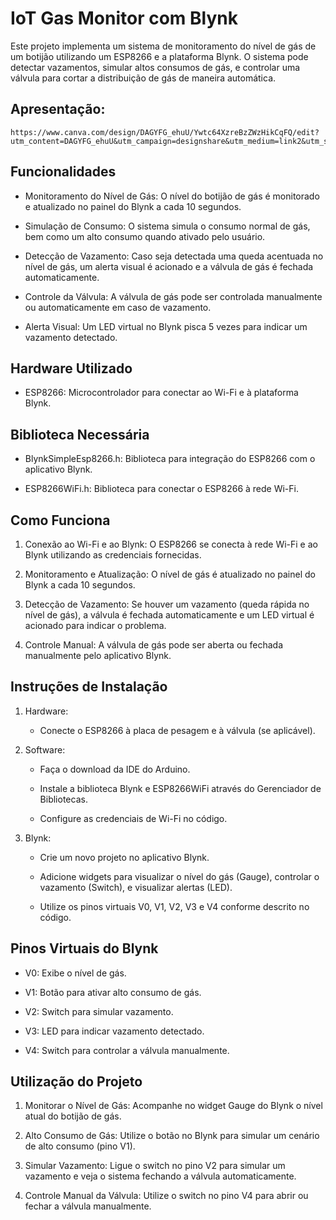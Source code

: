
# IoT Gas Monitor com Blynk

Este projeto implementa um sistema de monitoramento do nível de gás de um botijão utilizando um ESP8266 e a plataforma Blynk. O sistema pode detectar vazamentos, simular altos consumos de gás, e controlar uma válvula para cortar a distribuição de gás de maneira automática.

## Apresentação:
    https://www.canva.com/design/DAGYFG_ehuU/Ywtc64XzreBzZWzHikCqFQ/edit?utm_content=DAGYFG_ehuU&utm_campaign=designshare&utm_medium=link2&utm_source=sharebutton

## Funcionalidades

- Monitoramento do Nível de Gás: O nível do botijão de gás é monitorado e atualizado no painel do Blynk a cada 10 segundos.

- Simulação de Consumo: O sistema simula o consumo normal de gás, bem como um alto consumo quando ativado pelo usuário.

- Detecção de Vazamento: Caso seja detectada uma queda acentuada no nível de gás, um alerta visual é acionado e a válvula de gás é fechada automaticamente.

- Controle da Válvula: A válvula de gás pode ser controlada manualmente ou automaticamente em caso de vazamento.

- Alerta Visual: Um LED virtual no Blynk pisca 5 vezes para indicar um vazamento detectado.

## Hardware Utilizado

- ESP8266: Microcontrolador para conectar ao Wi-Fi e à plataforma Blynk.

## Biblioteca Necessária

- BlynkSimpleEsp8266.h: Biblioteca para integração do ESP8266 com o aplicativo Blynk.

- ESP8266WiFi.h: Biblioteca para conectar o ESP8266 à rede Wi-Fi.

## Como Funciona

1. Conexão ao Wi-Fi e ao Blynk: O ESP8266 se conecta à rede Wi-Fi e ao Blynk utilizando as credenciais fornecidas.

2. Monitoramento e Atualização: O nível de gás é atualizado no painel do Blynk a cada 10 segundos.

3. Detecção de Vazamento: Se houver um vazamento (queda rápida no nível de gás), a válvula é fechada automaticamente e um LED virtual é acionado para indicar o problema.

4. Controle Manual: A válvula de gás pode ser aberta ou fechada manualmente pelo aplicativo Blynk.

## Instruções de Instalação

1. Hardware:

    - Conecte o ESP8266 à placa de pesagem e à válvula (se aplicável).

2. Software:

    - Faça o download da IDE do Arduino.

    - Instale a biblioteca Blynk e ESP8266WiFi através do Gerenciador de Bibliotecas.

    - Configure as credenciais de Wi-Fi no código.

3. Blynk:

    - Crie um novo projeto no aplicativo Blynk.

    - Adicione widgets para visualizar o nível do gás (Gauge), controlar o vazamento (Switch), e visualizar alertas (LED).

    - Utilize os pinos virtuais V0, V1, V2, V3 e V4 conforme descrito no código.

## Pinos Virtuais do Blynk

- V0: Exibe o nível de gás.

- V1: Botão para ativar alto consumo de gás.

- V2: Switch para simular vazamento.

- V3: LED para indicar vazamento detectado.

- V4: Switch para controlar a válvula manualmente.

## Utilização do Projeto

1. Monitorar o Nível de Gás: Acompanhe no widget Gauge do Blynk o nível atual do botijão de gás.

2. Alto Consumo de Gás: Utilize o botão no Blynk para simular um cenário de alto consumo (pino V1).

3. Simular Vazamento: Ligue o switch no pino V2 para simular um vazamento e veja o sistema fechando a válvula automaticamente.

4. Controle Manual da Válvula: Utilize o switch no pino V4 para abrir ou fechar a válvula manualmente.
